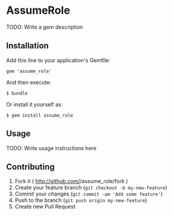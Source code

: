 # AssumeRole

TODO: Write a gem description

## Installation

Add this line to your application's Gemfile:

    gem 'assume_role'

And then execute:

    $ bundle

Or install it yourself as:

    $ gem install assume_role

## Usage

TODO: Write usage instructions here

## Contributing

1. Fork it ( http://github.com/<my-github-username>/assume_role/fork )
2. Create your feature branch (`git checkout -b my-new-feature`)
3. Commit your changes (`git commit -am 'Add some feature'`)
4. Push to the branch (`git push origin my-new-feature`)
5. Create new Pull Request

